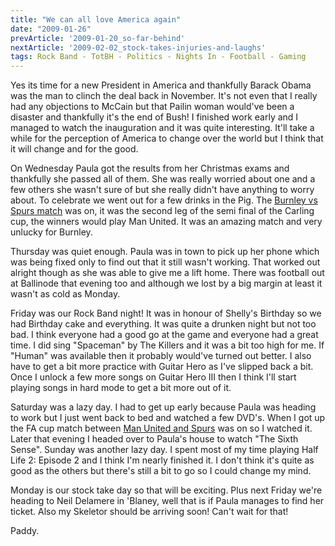 ```yaml
---
title: "We can all love America again"
date: "2009-01-26"
prevArticle: '2009-01-20_so-far-behind'
nextArticle: '2009-02-02_stock-takes-injuries-and-laughs'
tags: Rock Band - TotBH - Politics - Nights In - Football - Gaming
---
```

Yes its time for a new President in America and thankfully Barack Obama was the man to clinch the deal back in November. It's not even that I really had any objections to McCain but that Pailin woman would've been a disaster and thankfully it's the end of Bush! I finished work early and I managed to watch the inauguration and it was quite interesting. It'll take a while for the perception of America to change over the world but I think that it will change and for the good.

On Wednesday Paula got the results from her Christmas exams and thankfully she passed all of them. She was really worried about one and a few others she wasn't sure of but she really didn't have anything to worry about. To celebrate we went out for a few drinks in the Pig. The [Burnley vs Spurs match](http://www.rte.ie/sport/soccer/2009/0121/burnley_tottenham.html) was on, it was the second leg of the semi final of the Carling cup, the winners would play Man United. It was an amazing match and very unlucky for Burnley.

Thursday was quiet enough. Paula was in town to pick up her phone which was being fixed only to find out that it still wasn't working. That worked out alright though as she was able to give me a lift home. There was football out at Ballinode that evening too and although we lost by a big margin at least it wasn't as cold as Monday.

Friday was our Rock Band night! It was in honour of Shelly's Birthday so we had Birthday cake and everything. It was quite a drunken night but not too bad. I think everyone had a good go at the game and everyone had a great time. I did sing "Spaceman" by The Killers and it was a bit too high for me. If "Human" was available then it probably would've turned out better. I also have to get a bit more practice with Guitar Hero as I've slipped back a bit. Once I unlock a few more songs on Guitar Hero III then I think I'll start playing songs in hard mode to get a bit more out of it.

Saturday was a lazy day. I had to get up early because Paula was heading to work but I just went back to bed and watched a few DVD's. When I got up the FA cup match between [Man United and Spurs](http://www.rte.ie/sport/soccer/2009/0124/manchesterunited_tottenham.html) was on so I watched it. Later that evening I headed over to Paula's house to watch "The Sixth Sense". Sunday was another lazy day. I spent most of my time playing Half Life 2: Episode 2 and I think I'm nearly finished it. I don't think it's quite as good as the others but there's still a bit to go so I could change my mind.

Monday is our stock take day so that will be exciting. Plus next Friday we're heading to Neil Delamere in 'Blaney, well that is if Paula manages to find her ticket. Also my Skeletor should be arriving soon! Can't wait for that!

Paddy.